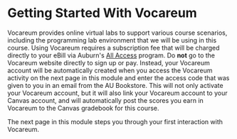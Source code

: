 # Getting Started With Vocareum

Vocareum provides online virtual labs to support various course scenarios,
including the programming lab environment that we will be using in this
course. Using Vocareum requires a subscription fee that will be charged
directly to your eBill via 
Auburn's 
[All Access](https://www.aubookstore.com/t-Textbook_AllAccess.aspx)
program. 
Do **not** go to the Vocareum website directly to sign up or pay. Instead,
your Vocareum account will be automatically created when you access the
Vocareum activity on the next page in this module and enter the access code
that was given to you in an email from the AU Bookstore. This will not only
activate your Vocareum account, but it will also link your Vocareum account to
your Canvas account, and will automatically post the scores you earn in
Vocareum to the Canvas gradebook for this course.

The next page in this module steps you through your first interaction with
Vocareum.

